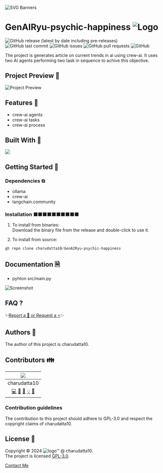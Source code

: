  
<!-- PROJECT Banner -->
![SVG Banners](https://svg-banners.vercel.app/api?type=luminance&text1=GenAIRyu-psychic-happiness&width=1020&height=460)
<!-- PROJECT TITLE - PROJECT LOGO -->
# GenAIRyu-psychic-happiness ![Logo]()

<!-- PROJECT SHIELDS -->
![GitHub release (latest by date including pre-releases)](https://img.shields.io/github/v/release/charudatta10/GenAIRyu-psychic-happiness?include_prereleases)
![GitHub last commit](https://img.shields.io/github/last-commit/charudatta10/GenAIRyu-psychic-happiness)
![GitHub issues](https://img.shields.io/github/issues-raw/charudatta10/GenAIRyu-psychic-happiness)
![GitHub pull requests](https://img.shields.io/github/issues-pr/charudatta10/GenAIRyu-psychic-happiness)
![GitHub](https://img.shields.io/github/license/charudatta10/GenAIRyu-psychic-happiness)

<!-- Project Description -->
The project is generates article on current trends in ai using crew-ai. It uses two AI agents performing two task in sequence to achive this objective.   

<!-- SHARING ON SOCIAL MEDIA -->

<!-- TABLE OF CONTENTS -->

## Project Preview 📖 <!-- Usage screenshots -->

![Project Preview]()

## Features 🌟

- crew-ai agents
- crew-ai tasks
- crew-ai process
 

## Built With 🔧
![](https://img.shields.io/badge/Python-A086AD?style=for-the-badge&logo=python&logoColor=000) 

<!-- Documentation  -->

## Getting Started 🌱

### Dependencies ⧉

- ollama
- crew-ai
- langchain.community


### Installation ■■■■■■■■■■

1. To install from binaries:  
   Download the binary file from the release and double-click to use it.

2. To install from source:

```PowerShell
gh repo clone charudatta10/GenAIRyu-psychic-happiness
```
 
## Documentation 🗎

- pyhton src/main.py


![Screenshot]()

## FAQ ?

✨[Report a 🐛 or Request a ⭐](https://github.com/charudatta10/GenAIRyu-psychic-happiness/issues)✨



<!-- Community Guidelines [Author, Contributors, contributors guidelines, users, license ] -->

## Authors 👱

The author of this project is charudatta10.  

## Contributors 👪

| ![](https://avatars.githubusercontent.com/u/10682378?s=400&u=29a709a9b0dc8fc53c34b23d3ce1557289b0bdaa&v=4) |
| :---: | 
| charudatta10 |
| [💻](#code-charudatta10)  [📖](#doc-charudatta10)  [🎨](#design-charudatta10)  [💡](#example-charudatta10)  [🤔](#ideas-charudatta10)|


### Contribution guidelines

The contribution to this project should adhere to GPL-3.0 and respect the copyright claims of charudatta10.

## License 📜

Copyright :copyright: 2024 ![logo](https://raw.githubusercontent.com/charudatta10/myblog/main/assets/logo.ico):tm: @ charudatta10.   
The project is licensed [GPL-3.0](./LICENSE).

<!--- Contact form and portfolio links sponsorship links-->
[Contact Me](https://charudatta10.github.io/linktree/)